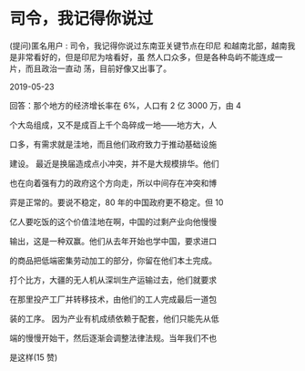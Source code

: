 # 司令，我记得你说过

(提问)匿名用户 : 司令，我记得你说过东南亚关键节点在印尼 和越南北部，越南我是非常看好的，但是印尼为啥看好，虽 然人口众多，但是各种岛屿不能连成一片，而且政治一直动 荡，目前好像又出事了。

2019-05-23

回答：那个地方的经济增长率在 6%，人口有 2 亿 3000 万，由 4

个大岛组成，又不是成百上千个岛碎成一地——地方大，人

口多，有需求就是洼地，而且他们政府致力于推动基础设施

建设。 最近是换届造成点小冲突，并不是大规模排华。他们

也在向着强有力的政府这个方向走，所以中间存在冲突和博

弈是正常的。要说不稳定，80 年的中国政府更不稳定。但 10

亿人要吃饭的这个价值洼地在啊，中国的过剩产业向他慢慢

输出，这是一种双赢。他们从去年开始也学中国，要求进口

的商品把低端密集劳动加工的部分，你留在他们本土完成。

打个比方，大疆的无人机从深圳生产运输过去，他们就要求

在那里投产工厂并转移技术，由他们的工人完成最后一道包

装的工序。 因为产业有机成绩依赖于配套，他们只能先从低

端的慢慢开始干，然后逐渐会调整法律法规。当年我们不也

是这样(15 赞)